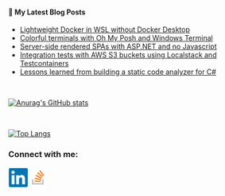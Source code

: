 #### 📝 My Latest Blog Posts
<!-- BLOG-POST-LIST:START -->
- [Lightweight Docker in WSL without Docker Desktop](https://blog.genezini.com/p/lightweight-docker-in-wsl-without-docker-desktop/)
- [Colorful terminals with Oh My Posh and Windows Terminal](https://blog.genezini.com/p/colorful-terminals-with-oh-my-posh-and-windows-terminal/)
- [Server-side rendered SPAs with ASP.NET and no Javascript](https://blog.genezini.com/p/server-side-rendered-spas-with-asp.net-and-no-javascript/)
- [Integration tests with AWS S3 buckets using Localstack and Testcontainers](https://blog.genezini.com/p/integration-tests-with-aws-s3-buckets-using-localstack-and-testcontainers/)
- [Lessons learned from building a static code analyzer for C#](https://blog.genezini.com/p/lessons-learned-from-building-a-static-code-analyzer-for-csharp/)
<!-- BLOG-POST-LIST:END -->

<br/>

[![Anurag's GitHub stats](https://github-readme-stats.vercel.app/api?username=dgenezini&count_private=true&hide=contribs&theme=default&show_icons=true)](https://github.com/dgenezini/dgenezini)

<br/>

[![Top Langs](https://github-readme-stats.vercel.app/api/top-langs/?username=dgenezini&count_private=true&layout=compact&theme=default&langs_count=10)](https://github.com/dgenezini/dgenezini)

### Connect with me:

[<img align="left" alt="My Linkedin Profile" title="My Linkedin Profile" width="40px" src="https://raw.githubusercontent.com/dgenezini/dgenezini/master/icons/linkedin-original.svg" />][linkedin]

[<img align="left" alt="My Stack Overflow Profile" title="My Stack Overflow Profile" width="40px" src="https://raw.githubusercontent.com/dgenezini/dgenezini/master/icons/stackoverflow.png" />][stackoverflow]

<br/>
<br/>

[linkedin]: https://www.linkedin.com/in/danielgenezini/
[stackoverflow]: https://stackoverflow.com/users/4058784/daniel-genezini?tab=profile
